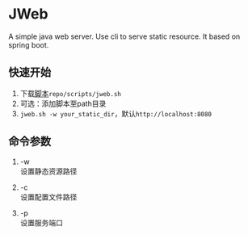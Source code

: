 # JWeb

A simple java web server. Use cli to serve static resource. It based on spring boot.

## 快速开始

1. 下载[脚本](https://gitlab.com/JiangTJ/jweb/raw/master/scripts/jweb.sh)`repo/scripts/jweb.sh`
2. 可选：添加脚本至path目录
3. `jweb.sh -w your_static_dir`，默认`http://localhost:8080`

## 命令参数

1. -w <static-dir>   
设置静态资源路径

2. -c <config-dir>   
设置配置文件路径

3. -p <port>   
设置服务端口
